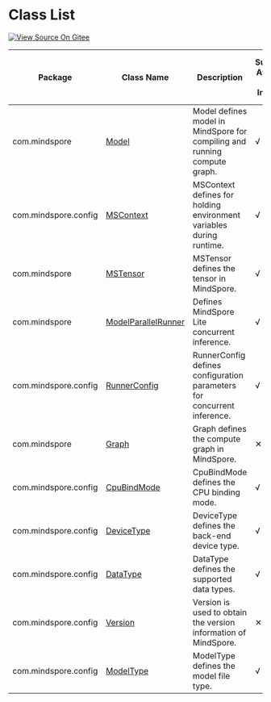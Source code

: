 # Class List

[![View Source On Gitee](https://mindspore-website.obs.cn-north-4.myhuaweicloud.com/website-images/r2.3/resource/_static/logo_source_en.svg)](https://gitee.com/mindspore/docs/blob/r2.3/docs/lite/api/source_en/api_java/class_list.md)

| Package                   | Class Name | Description                                              | Supported At Cloud-side Inference | Supported At Device-side Inference |
| ------------------------- | ------------------------------------------------------------ | ------------------------------------------------------------ |--------|--------|
| com.mindspore        | [Model](https://www.mindspore.cn/lite/api/en/r2.3/api_java/model.html) | Model defines model in MindSpore for compiling and running compute graph.  | √      | √      |
| com.mindspore.config | [MSContext](https://www.mindspore.cn/lite/api/en/r2.3/api_java/mscontext.html) | MSContext defines for holding environment variables during runtime.                         | √      | √      |
| com.mindspore        | [MSTensor](https://www.mindspore.cn/lite/api/en/r2.3/api_java/mstensor.html) | MSTensor defines the tensor in MindSpore.          | √      | √      |
| com.mindspore        | [ModelParallelRunner](https://www.mindspore.cn/lite/api/en/r2.3/api_java/model_parallel_runner.html) | Defines MindSpore Lite concurrent inference.            | √      | ✕      |
| com.mindspore.config   | [RunnerConfig](https://www.mindspore.cn/lite/api/en/r2.3/api_java/runner_config.html) | RunnerConfig defines configuration parameters for concurrent inference.             | √      | ✕      |
| com.mindspore        | [Graph](https://www.mindspore.cn/lite/api/en/r2.3/api_java/graph.html) | Graph defines the compute graph in MindSpore.           | ✕      | √      |
| com.mindspore.config | [CpuBindMode](https://gitee.com/mindspore/mindspore/blob/r2.3/mindspore/lite/java/src/main/java/com/mindspore/config/CpuBindMode.java) | CpuBindMode defines the CPU binding mode.                                | √      | √      |
| com.mindspore.config | [DeviceType](https://gitee.com/mindspore/mindspore/blob/r2.3/mindspore/lite/java/src/main/java/com/mindspore/config/DeviceType.java) | DeviceType defines the back-end device type.                                | √      | √      |
| com.mindspore.config  | [DataType](https://gitee.com/mindspore/mindspore/blob/r2.3/mindspore/lite/java/src/main/java/com/mindspore/config/DataType.java) | DataType defines the supported data types.                             | √      | √      |
| com.mindspore.config   | [Version](https://gitee.com/mindspore/mindspore/blob/r2.3/mindspore/lite/java/src/main/java/com/mindspore/config/Version.java) | Version is used to obtain the version information of MindSpore.                    | ✕      | √      |
| com.mindspore.config   | [ModelType](https://gitee.com/mindspore/mindspore/blob/r2.3/mindspore/lite/java/src/main/java/com/mindspore/config/ModelType.java) | ModelType defines the model file type.                  | √      | √      |
